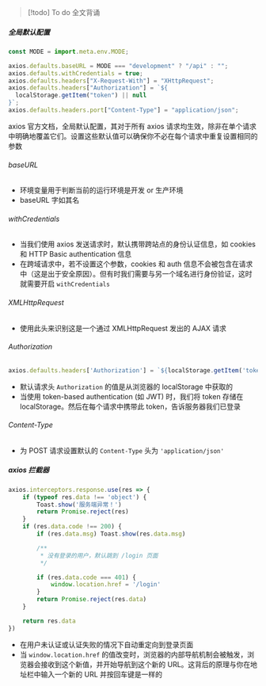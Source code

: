 >[!todo] To do 
>全文背诵

##### 全局默认配置

```JavaScript
const MODE = import.meta.env.MODE;

axios.defaults.baseURL = MODE === "development" ? "/api" : "";
axios.defaults.withCredentials = true;
axios.defaults.headers["X-Request-With"] = "XHttpRequest";
axios.defaults.headers["Authorization"] = `${
  localStorage.getItem("token") || null
}`;
axios.defaults.headers.port["Content-Type"] = "application/json";
```

axios 官方文档，全局默认配置，其对于所有 axios 请求均生效，除非在单个请求中明确地覆盖它们。设置这些默认值可以确保你不必在每个请求中重复设置相同的参数

###### baseURL

- 环境变量用于判断当前的运行环境是开发 or 生产环境
- baseURL 字如其名

###### withCredentials

- 当我们使用 axios 发送请求时，默认携带跨站点的身份认证信息，如 cookies 和 HTTP Basic authentication 信息
- 在跨域请求中，若不设置这个参数，cookies 和 auth 信息不会被包含在请求中（这是出于安全原因）。但有时我们需要与另一个域名进行身份验证，这时就需要开启 `withCredentials`

###### XMLHttpRequest

- 使用此头来识别这是一个通过 XMLHttpRequest 发出的 AJAX 请求

###### Authorization

```JavaScript
axios.defaults.headers['Authorization'] = `${localStorage.getItem('token') || null}`;
```

- 默认请求头 `Authorization` 的值是从浏览器的 localStorage 中获取的
- 当使用 token-based authentication (如 JWT) 时，我们将 token 存储在 localStorage。然后在每个请求中携带此 token，告诉服务器我们已登录

###### Content-Type

- 为 POST 请求设置默认的 `Content-Type` 头为 `'application/json'`

##### axios 拦截器

```JavaScript
axios.interceptors.response.use(res => {
    if (typeof res.data !== 'object') {
        Toast.show('服务端异常！')
        return Promise.reject(res)
    }
    if (res.data.code !== 200) {
        if (res.data.msg) Toast.show(res.data.msg)

        /**
         * 没有登录的用户，默认跳到 /login 页面
         */

        if (res.data.code === 401) {
            window.location.href = '/login'
        }
        return Promise.reject(res.data)
    }

    return res.data
})
```

- 在用户未认证或认证失败的情况下自动重定向到登录页面
- 当 `window.location.href` 的值改变时，浏览器的内部导航机制会被触发，浏览器会接收到这个新值，并开始导航到这个新的 URL。这背后的原理与你在地址栏中输入一个新的 URL 并按回车键是一样的
